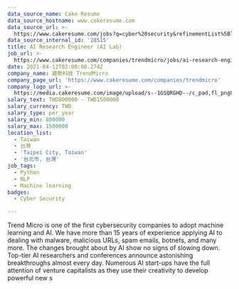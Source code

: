 ```yaml
---
data_source_name: Cake Resume
data_source_hostname: www.cakeresume.com
data_source_url: >-
  https://www.cakeresume.com/jobs?q=cyber%20security&refinementList%5Blang_name%5D%5B0%5D=English&refinementList%5Bsalary_type%5D=per_year&range%5Bsalary_range%5D%5Bmin%5D=1000000
data_source_internal_id: '28515'
title: AI Research Engineer (AI Lab)
job_url: >-
  https://www.cakeresume.com/companies/trendmicro/jobs/ai-research-engineer-ai-lab
date: 2021-04-12T02:08:08.274Z
company_name: 趨勢科技 TrendMicro
company_page_url: 'https://www.cakeresume.com/companies/trendmicro'
company_logo_url: >-
  https://media.cakeresume.com/image/upload/s--1GSQRGHD--/c_pad,fl_png8,h_200,w_200/v1536046772/i1wwlco86slotrkxcujd.png
salary_text: TWD800000 - TWD1500000
salary_currency: TWD
salary_type: per_year
salary_min: 800000
salary_max: 1500000
location_list:
  - Taiwan
  - 台灣
  - 'Taipei City, Taiwan'
  - '台北市, 台灣'
job_tags:
  - Python
  - NLP
  - Machine learning
badges:
  - Cyber Security

---
```


Trend Micro is one of the first cybersecurity companies to adopt machine learning and AI. We have more than 15 years of experience applying AI to dealing with malware, malicious URLs, spam emails, botnets, and many more. The changes brought about by AI show no signs of slowing down. Top-tier AI researchers and conferences announce astonishing breakthroughs almost every day. Numerous AI start-ups have the full attention of venture capitalists as they use their creativity to develop powerful new s